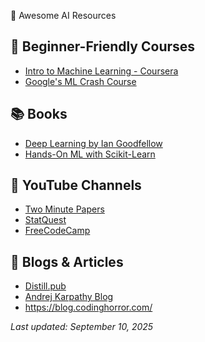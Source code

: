 🌟 Awesome AI Resources

## 📘 Beginner-Friendly Courses
- [Intro to Machine Learning - Coursera](https://www.coursera.org/learn/machine-learning)
- [Google's ML Crash Course](https://developers.google.com/machine-learning/crash-course)

## 📚 Books
- [Deep Learning by Ian Goodfellow](https://www.deeplearningbook.org/)
- [Hands-On ML with Scikit-Learn](https://www.oreilly.com/library/view/hands-on-machine-learning/9781492032632/)

## 🎥 YouTube Channels
- [Two Minute Papers](https://www.youtube.com/user/keeroyz)
- [StatQuest](https://www.youtube.com/user/joshstarmer)
- [FreeCodeCamp](https://www.youtube.com/@freecodecamp)

## 🧠 Blogs & Articles
- [Distill.pub](https://distill.pub/)
- [Andrej Karpathy Blog](http://karpathy.github.io/)
- https://blog.codinghorror.com/

*Last updated: September 10, 2025*
